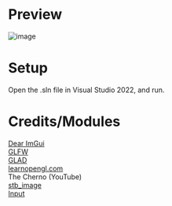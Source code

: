 # Preview
![image](https://github.com/jacksimmons/tank-engine/assets/56202789/b035e9df-3a38-41ab-b9d4-6ea552802694)

# Setup
Open the .sln file in Visual Studio 2022, and run.

# Credits/Modules
[Dear ImGui](https://github.com/ocornut/imgui)  
[GLFW](https://github.com/glfw/glfw)  
[GLAD](https://github.com/Dav1dde/glad)  
[learnopengl.com](https://learnopengl.com/)  
The Cherno (YouTube)  
[stb_image](https://github.com/nothings/stb/blob/master/stb_image.h)  
[Input](https://stackoverflow.com/questions/55573238/how-do-i-do-a-proper-input-class-in-glfw-for-a-game-engine)  
